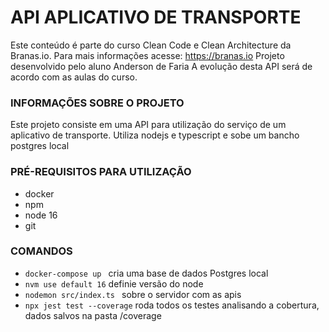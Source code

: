 # API APLICATIVO DE TRANSPORTE
Este conteúdo é parte do curso Clean Code e Clean Architecture da Branas.io. Para mais informações acesse: https://branas.io
Projeto desenvolvido pelo aluno Anderson de Faria
A evolução desta API será de acordo com as aulas do curso.

### INFORMAÇÕES SOBRE O PROJETO
Este projeto consiste em uma API para utilização do serviço de um aplicativo de transporte.
Utiliza nodejs e typescript e sobe um bancho postgres local

### PRÉ-REQUISITOS PARA UTILIZAÇÃO
* docker
* npm
* node 16
* git

### COMANDOS
- ```docker-compose up ``` cria uma base de dados Postgres local
- ```nvm use default 16``` definie versão do node
- ```nodemon src/index.ts ``` sobre o servidor com as apis
- ```npx jest test --coverage``` roda todos os testes analisando a cobertura, dados salvos na pasta /coverage
